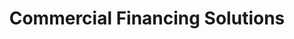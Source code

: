 ---
title: "Commercial Financing Solutions"
url: /wayne/commercial-financing-solutions/
shop: Leiher
---
